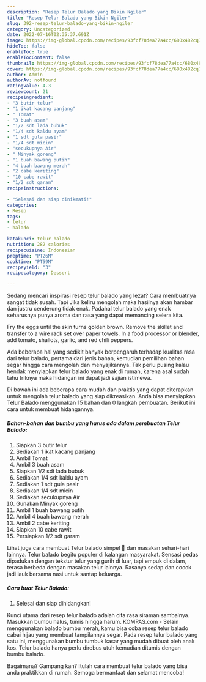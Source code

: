 ```yaml
---
description: "Resep Telur Balado yang Bikin Ngiler"
title: "Resep Telur Balado yang Bikin Ngiler"
slug: 392-resep-telur-balado-yang-bikin-ngiler
category: Uncategorized
date: 2022-07-16T02:35:37.691Z
image: https://img-global.cpcdn.com/recipes/93fcf78dea77a4cc/680x482cq70/telur-balado-foto-resep-utama.jpg
hideToc: false
enableToc: true
enableTocContent: false
thumbnail: https://img-global.cpcdn.com/recipes/93fcf78dea77a4cc/680x482cq70/telur-balado-foto-resep-utama.jpg
cover: https://img-global.cpcdn.com/recipes/93fcf78dea77a4cc/680x482cq70/telur-balado-foto-resep-utama.jpg
author: Admin
authorAv: notfound
ratingvalue: 4.3
reviewcount: 21
recipeingredient:
- "3 butir telur"
- "1 ikat kacang panjang"
- " Tomat"
- "3 buah asam"
- "1/2 sdt lada bubuk"
- "1/4 sdt kaldu ayam"
- "1 sdt gula pasir"
- "1/4 sdt micin"
- "secukupnya Air"
- " Minyak goreng"
- "1 buah bawang putih"
- "4 buah bawang merah"
- "2 cabe keriting"
- "10 cabe rawit"
- "1/2 sdt garam"
recipeinstructions:

- "Selesai dan siap dinikmati!"
categories:
- Resep
tags:
- telur
- balado

katakunci: telur balado 
nutrition: 282 calories
recipecuisine: Indonesian
preptime: "PT26M"
cooktime: "PT59M"
recipeyield: "3"
recipecategory: Dessert

---
```



Sedang mencari inspirasi resep telur balado yang lezat? Cara membuatnya sangat tidak susah. Tapi Jika keliru mengolah maka hasilnya akan hambar dan justru cenderung tidak enak. Padahal telur balado yang enak seharusnya punya aroma dan rasa yang dapat memancing selera kita.


Fry the eggs until the skin turns golden brown. Remove the skillet and transfer to a wire rack set over paper towels. In a food processor or blender, add tomato, shallots, garlic, and red chili peppers.

Ada beberapa hal yang sedikit banyak berpengaruh terhadap kualitas rasa dari telur balado, pertama dari jenis bahan, kemudian pemilihan bahan segar hingga cara mengolah dan menyajikannya. Tak perlu pusing kalau hendak menyiapkan telur balado yang enak di rumah, karena asal sudah tahu triknya maka hidangan ini dapat jadi sajian istimewa.


Di bawah ini ada beberapa cara mudah dan praktis yang dapat diterapkan untuk mengolah telur balado yang siap dikreasikan. Anda bisa menyiapkan Telur Balado menggunakan 15 bahan dan 0 langkah pembuatan. Berikut ini cara untuk membuat hidangannya.

<!--inarticleads1-->

##### Bahan-bahan dan bumbu yang harus ada dalam pembuatan Telur Balado:

1. Siapkan 3 butir telur
1. Sediakan 1 ikat kacang panjang
1. Ambil  Tomat
1. Ambil 3 buah asam
1. Siapkan 1/2 sdt lada bubuk
1. Sediakan 1/4 sdt kaldu ayam
1. Sediakan 1 sdt gula pasir
1. Sediakan 1/4 sdt micin
1. Sediakan secukupnya Air
1. Gunakan  Minyak goreng
1. Ambil 1 buah bawang putih
1. Ambil 4 buah bawang merah
1. Ambil 2 cabe keriting
1. Siapkan 10 cabe rawit
1. Persiapkan 1/2 sdt garam


Lihat juga cara membuat Telur balado simpel 🤤 dan masakan sehari-hari lainnya. Telur balado begitu populer di kalangan masyarakat. Sensasi pedas dipadukan dengan tekstur telur yang gurih di luar, tapi empuk di dalam, terasa berbeda dengan masakan telur lainnya. Rasanya sedap dan cocok jadi lauk bersama nasi untuk santap keluarga. 

<!--inarticleads2-->

##### Cara buat Telur Balado:


1. Selesai dan siap dihidangkan!

Kunci utama dari resep telur balado adalah cita rasa siraman sambalnya. Masukkan bumbu halus, tumis hingga harum. KOMPAS.com - Selain menggunakan balado bumbu merah, kamu bisa coba resep telur balado cabai hijau yang membuat tampilannya segar. Pada resep telur balado yang satu ini, menggunakan bumbu tumbuk kasar yang mudah dibuat oleh anak kos. Telur balado hanya perlu direbus utuh kemudian ditumis dengan bumbu balado. 

Bagaimana? Gampang kan? Itulah cara membuat telur balado yang bisa anda praktikkan di rumah. Semoga bermanfaat dan selamat mencoba!
